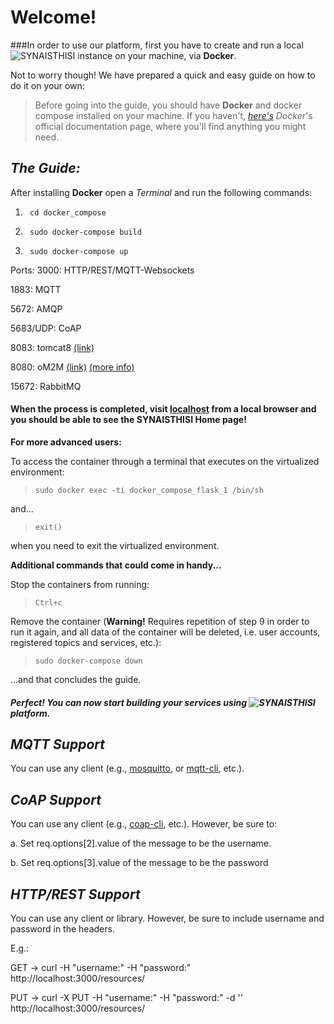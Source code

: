 # **Welcome!**

###In order to use our platform, first you have to create and run a local ![SYNAISTHISI][1] instance on your machine, via **Docker**.


Not to worry though! We have prepared a quick and easy guide on how to do it on your own:


>Before going into the guide, you should have **Docker**  and docker compose installed on your machine. If you haven't,  [*here's*][2] *Docker*'s official documentation page, where you'll find anything you might need.

## *The Guide:*
After installing **Docker** open a *Terminal* and run the following commands:

1.      cd docker_compose
2.      sudo docker-compose build
3.      sudo docker-compose up

Ports:
3000: HTTP/REST/MQTT-Websockets

1883: MQTT

5672: AMQP

5683/UDP: CoAP

8083: tomcat8 [(link)][7]

8080: oM2M [(link)][8] [(more info)][9]

15672: RabbitMQ


#### When the process is completed, visit [localhost][3] from a local browser and you should be able to see the **SYNAISTHISI** Home page!

 **For more advanced users:**

 To access the container through a terminal that executes on the virtualized environment:

>     sudo docker exec -ti docker_compose_flask_1 /bin/sh

 and... 

>     exit()

 when you need to exit the virtualized environment.

 **Additional commands that could come in handy...**

 Stop the containers from running:

>     Ctrl+c

 Remove the container (**Warning!** Requires repetition of step 9 in order to run it again, and all data of the container will be deleted, i.e. user accounts, registered topics and services, etc.):

>     sudo docker-compose down

...and that concludes the guide.

#### *Perfect! You can now start building your services using ![SYNAISTHISI][1] platform.*

## *MQTT Support*
You can use any client (e.g., [mosquitto][4], or [mqtt-cli][5], etc.).

## *CoAP Support*
You can use any client (e.g., [coap-cli][6], etc.).
However, be sure to:

a. Set req.options\[2\].value of the message to be the username.

b. Set req.options\[3\].value of the message to be the password

## *HTTP/REST Support*
You can use any client or library.
However, be sure to include username and password in the headers.

E.g.: 

GET -> curl -H "username:<your username>" -H "password:<your password>" http://localhost:3000/resources/<your topic>

PUT -> curl -X PUT -H "username:<your username>" -H "password:<your password>" -d '<your message>' http://localhost:3000/resources/<your topic>


[1]: https://bitbucket.org/synaisthisiusers/synaisthisi-container-users/raw/4886e419b9289dfed5f692029e51d2144787f906/docker_compose/flask_app/syndelesis/ClientAppSyndelesis/dist/assets/synaisthisi_anim.gif "SYNAISTHISI gif"
[2]: https://docs.docker.com/ "Docker documentation"
[3]: http://localhost/ "localhost"
[4]: https://mosquitto.org/ "mosquitto"
[5]: https://www.npmjs.com/package/mqtt-cli "mqtt-cli"
[6]: https://github.com/mcollina/coap-cli "coap-cli"
[7]: http://localhost:8083/rdf4j-workbench/ "rdf4j-endpoint"
[8]: http://localhost:8080/webpage/welcome/index.html?context=/~&cseId=in-cse "OM2M-endpoint"
[9]: https://wiki.eclipse.org/OM2M/one/MQTT_Binding "oneM2M/MQTT binding info"
